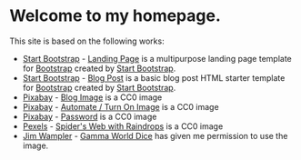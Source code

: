 # Welcome to my homepage.  

This site is based on the following works:
* [Start Bootstrap](http://startbootstrap.com/) - [Landing Page](http://startbootstrap.com/template-overviews/landing-page/) is a multipurpose landing page template for [Bootstrap](http://getbootstrap.com/) created by [Start Bootstrap](http://startbootstrap.com/).
* [Start Bootstrap](http://startbootstrap.com/) - [Blog Post](https://startbootstrap.com/template-overviews/blog-post/) is a basic blog post HTML starter template for [Bootstrap](http://getbootstrap.com/) created by [Start Bootstrap](http://startbootstrap.com/).
* [Pixabay](https://pixabay.com) - [Blog Image](https://pixabay.com/en/blog-internet-web-technology-media-2355684/) is a CC0 image 
* [Pixabay](https://pixabay.com) - [Automate / Turn On Image](https://pixabay.com/en/turn-on-turn-off-industry-energy-2917047/) is a CC0 image 
* [Pixabay](https://pixabay.com) - [Password](https://pixabay.com/en/password-computer-protection-2271736/) is a CC0 image 
* [Pexels](https://pexels.com) - [Spider's Web with Raindrops](https://www.pexels.com/photo/cobweb-spider-s-web-raindrops-8484/) is a CC0 image 
* [Jim Wampler](https://www.facebook.com/mudpuppycomics) - [Gamma World Dice](https://www.facebook.com/photo.php?fbid=10208217335349671&set=a.1007311561655.974.1790912702&type=3&theater) has given me permission to use the image. 

